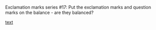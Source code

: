 Exclamation marks series #17: Put the exclamation marks and question marks on the balance - are they balanced?

[text](https://www.codewars.com/kata/57fb44a12b53146fe1000136/python)